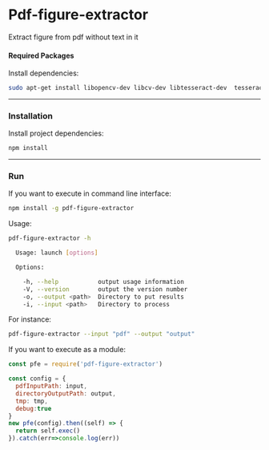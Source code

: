 # Pdf-figure-extractor

Extract figure from pdf without text in it

#### Required Packages
Install dependencies:
``` bash
sudo apt-get install libopencv-dev libcv-dev libtesseract-dev  tesseract-ocr
```

***

### Installation

Install project dependencies:
``` bash
npm install
```

***

### Run

If you want to execute in command line interface:

``` bash
npm install -g pdf-figure-extractor
```
Usage:
``` bash
pdf-figure-extractor -h            

  Usage: launch [options]

  Options:

    -h, --help           output usage information
    -V, --version        output the version number
    -o, --output <path>  Directory to put results
    -i, --input <path>   Directory to process

```

For instance:

``` bash
pdf-figure-extractor --input "pdf" --output "output"
```

If you want to execute as a module:

``` javascript
const pfe = require('pdf-figure-extractor')

const config = {
  pdfInputPath: input,
  directoryOutputPath: output,
  tmp: tmp,
  debug:true
}
new pfe(config).then((self) => {
  return self.exec()
}).catch(err=>console.log(err))

```
